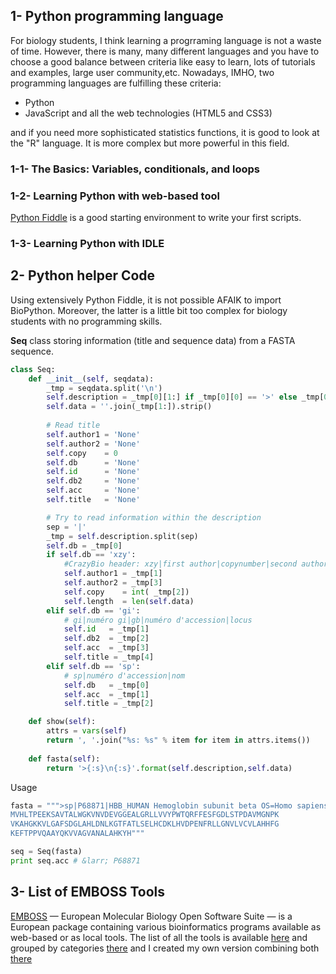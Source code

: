 
## 1- Python programming language

For biology students, I think learning a progrraming language is not a waste of time. However, there is many, many different languages and you have to choose a good balance between criteria like easy to learn, lots of tutorials and examples, large user community,etc. Nowadays, IMHO, two programming languages are fulfilling these criteria:
- Python 
- JavaScript and all the web technologies (HTML5 and CSS3)

and if you need more sophisticated statistics functions, it is good to look at the "R" language. It is more complex but more powerful in this field.

### 1-1- The Basics: Variables, conditionals, and loops
### 1-2- Learning Python with web-based tool
[Python Fiddle](http://pythonfiddle.com/) is a good starting environment to write your first scripts.

### 1-3- Learning Python with IDLE


## 2- Python helper Code

Using extensively Python Fiddle, it is not possible AFAIK to import BioPython. Moreover, the latter is a little bit too complex for biology students with no programming skills.
  
  **Seq** class storing information (title and sequence data) from a FASTA sequence.

```python
class Seq:
    def __init__(self, seqdata):
        _tmp = seqdata.split('\n')
        self.description = _tmp[0][1:] if _tmp[0][0] == '>' else _tmp[0]
        self.data = ''.join(_tmp[1:]).strip()
        
        # Read title
        self.author1 = 'None'
        self.author2 = 'None'
        self.copy    = 0
        self.db      = 'None'
        self.id      = 'None'
        self.db2     = 'None'
        self.acc     = 'None'
        self.title   = 'None'

        # Try to read information within the description
        sep = '|'
        _tmp = self.description.split(sep)
        self.db = _tmp[0]
        if self.db == 'xzy':
            #CrazyBio header: xzy|first author|copynumber|second author
            self.author1 = _tmp[1]
            self.author2 = _tmp[3]
            self.copy    = int( _tmp[2])
            self.length  = len(self.data)
        elif self.db == 'gi':
            # gi|numéro gi|gb|numéro d'accession|locus
            self.id   = _tmp[1]
            self.db2  = _tmp[2]
            self.acc  = _tmp[3]
            self.title = _tmp[4]
        elif self.db == 'sp':
            # sp|numéro d'accession|nom
            self.db   = _tmp[0]
            self.acc  = _tmp[1]
            self.title = _tmp[2]

    def show(self):
        attrs = vars(self)
        return ', '.join("%s: %s" % item for item in attrs.items())
        
    def fasta(self):
        return '>{:s}\n{:s}'.format(self.description,self.data)

```
    
Usage

```python
fasta = """>sp|P68871|HBB_HUMAN Hemoglobin subunit beta OS=Homo sapiens GN=HBB PE=1 SV=2
MVHLTPEEKSAVTALWGKVNVDEVGGEALGRLLVVYPWTQRFFESFGDLSTPDAVMGNPK
VKAHGKKVLGAFSDGLAHLDNLKGTFATLSELHCDKLHVDPENFRLLGNVLVCVLAHHFG
KEFTPPVQAAYQKVVAGVANALAHKYH"""

seq = Seq(fasta)
print seq.acc # &larr; P68871
```

## 3- List of EMBOSS Tools

[EMBOSS](http://emboss.sourceforge.net/) &mdash; European Molecular Biology Open Software Suite &mdash; is a European package containing various bioinformatics programs available as web-based or as local tools.
The list of all the tools is available [here](http://emboss.sourceforge.net/apps/release/6.6/emboss/apps/) and grouped by categories [there](http://emboss.sourceforge.net/apps/release/6.6/emboss/apps/groups.html) and I created my own version combining both [there](http://crazybiocomputing.github.io/list_emboss.html) 

